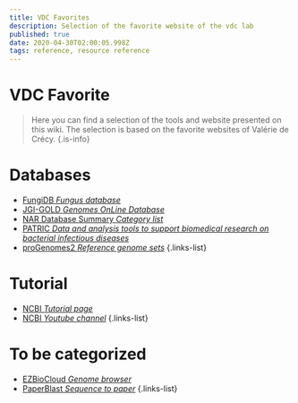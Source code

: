 ```yaml
---
title: VDC Favorites
description: Selection of the favorite website of the vdc lab
published: true
date: 2020-04-30T02:00:05.998Z
tags: reference, resource reference
---
```


# VDC Favorite

> Here you can find a selection of the tools and website presented on this wiki. The selection is based on the favorite websites of Valérie de Crécy.
{.is-info}

# Databases

- [FungiDB *Fungus database*](https://vdclab-wiki.herokuapp.com/databases/data-integration/FungiDB/)
- [JGI-GOLD *Genomes OnLine Database*](https://vdclab-wiki.herokuapp.com/JGI-GOLD/)
- [NAR Database Summary *Category list*](https://vdclab-wiki.herokuapp.com/home/NAR-cat-list/)
- [PATRIC *Data and analysis tools to support biomedical research on bacterial infectious diseases*](https://vdclab-wiki.herokuapp.com/databases/bacterial_databases/patric/)
- [proGenomes2 *Reference genome sets*](https://vdclab-wiki.herokuapp.com/proGenomes2/)
{.links-list}

# Tutorial

- [NCBI *Tutorial page*](https://vdclab-wiki.herokuapp.com/NCBI-tutorials/)
- [NCBI *Youtube channel*](https://vdclab-wiki.herokuapp.com/NCBI-tutorials-youtube/)
{.links-list}

# To be categorized

- [EZBioCloud *Genome browser*](https://vdclab-wiki.herokuapp.com/EZBioCloud/)
- [PaperBlast *Sequence to paper*](https://vdclab-wiki.herokuapp.com/PaperBLAST/)
{.links-list}